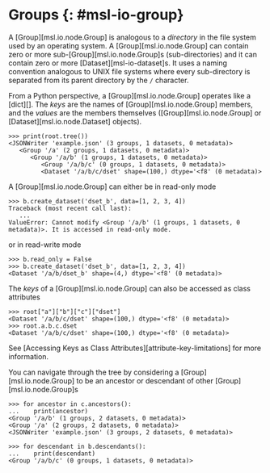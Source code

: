 # Groups {: #msl-io-group}

A [Group][msl.io.node.Group] is analogous to a *directory* in the file system used by an operating system. A [Group][msl.io.node.Group] can contain zero or more sub-[Group][msl.io.node.Group]s (sub-directories) and it can contain zero or more [Dataset][msl-io-dataset]s. It uses a naming convention analogous to UNIX file systems where every sub-directory is separated from its parent directory by the `/` character.

From a Python perspective, a [Group][msl.io.node.Group] operates like a [dict][]. The *keys* are the names of [Group][msl.io.node.Group] members, and the *values* are the members themselves ([Group][msl.io.node.Group] or [Dataset][msl.io.node.Dataset] objects).

<!-- invisible-code-block: pycon
>>> from msl.io import JSONWriter
>>> root = JSONWriter("example.json")
>>> c = root.create_group("a/b/c")
>>> b = root.a.b
>>> dset = c.create_dataset("dset", data=list(range(100)))
>>> root.read_only = True

-->

```pycon
>>> print(root.tree())
<JSONWriter 'example.json' (3 groups, 1 datasets, 0 metadata)>
   <Group '/a' (2 groups, 1 datasets, 0 metadata)>
      <Group '/a/b' (1 groups, 1 datasets, 0 metadata)>
         <Group '/a/b/c' (0 groups, 1 datasets, 0 metadata)>
         <Dataset '/a/b/c/dset' shape=(100,) dtype='<f8' (0 metadata)>

```

A [Group][msl.io.node.Group] can either be in read-only mode

```pycon
>>> b.create_dataset('dset_b', data=[1, 2, 3, 4])
Traceback (most recent call last):
   ...
ValueError: Cannot modify <Group '/a/b' (1 groups, 1 datasets, 0 metadata)>. It is accessed in read-only mode.

```

or in read-write mode

```pycon
>>> b.read_only = False
>>> b.create_dataset('dset_b', data=[1, 2, 3, 4])
<Dataset '/a/b/dset_b' shape=(4,) dtype='<f8' (0 metadata)>

```

The *keys* of a [Group][msl.io.node.Group] can also be accessed as class attributes

```pycon
>>> root["a"]["b"]["c"]["dset"]
<Dataset '/a/b/c/dset' shape=(100,) dtype='<f8' (0 metadata)>
>>> root.a.b.c.dset
<Dataset '/a/b/c/dset' shape=(100,) dtype='<f8' (0 metadata)>

```

See [Accessing Keys as Class Attributes][attribute-key-limitations] for more information.

You can navigate through the tree by considering a [Group][msl.io.node.Group] to be an ancestor or descendant of other [Group][msl.io.node.Group]s

```pycon
>>> for ancestor in c.ancestors():
...    print(ancestor)
<Group '/a/b' (1 groups, 2 datasets, 0 metadata)>
<Group '/a' (2 groups, 2 datasets, 0 metadata)>
<JSONWriter 'example.json' (3 groups, 2 datasets, 0 metadata)>

```

```pycon
>>> for descendant in b.descendants():
...    print(descendant)
<Group '/a/b/c' (0 groups, 1 datasets, 0 metadata)>

```